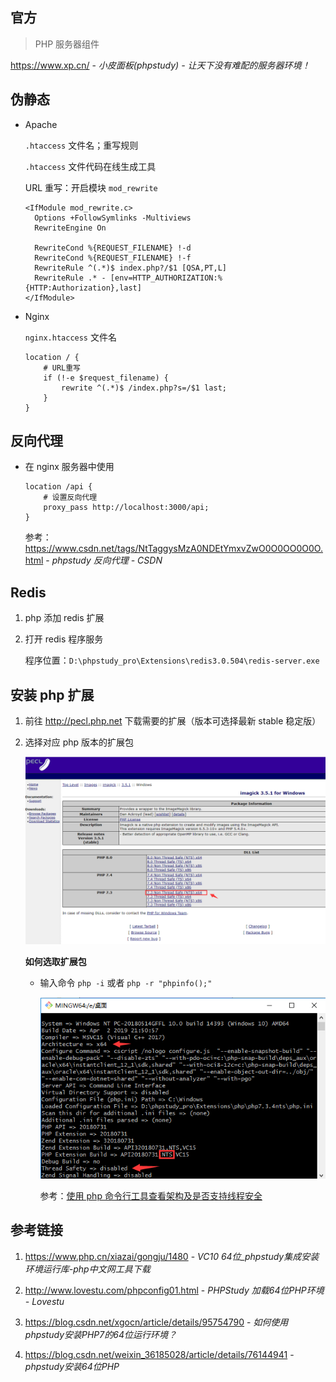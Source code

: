 ## 官方

> PHP 服务器组件

https://www.xp.cn/ - *小皮面板(phpstudy) - 让天下没有难配的服务器环境！*



## 伪静态

- Apache

  `.htaccess` 文件名；重写规则

  `.htaccess` 文件代码在线生成工具

  URL 重写：开启模块 `mod_rewrite`

  ```nginx
  <IfModule mod_rewrite.c>
    Options +FollowSymlinks -Multiviews
    RewriteEngine On
  
    RewriteCond %{REQUEST_FILENAME} !-d
    RewriteCond %{REQUEST_FILENAME} !-f
    RewriteRule ^(.*)$ index.php?/$1 [QSA,PT,L]
    RewriteRule .* - [env=HTTP_AUTHORIZATION:%{HTTP:Authorization},last]
  </IfModule>
  ```

  

- Nginx

  `nginx.htaccess` 文件名

  ```nginx
  location / {
      # URL重写
      if (!-e $request_filename) {
          rewrite ^(.*)$ /index.php?s=/$1 last;
      }
  }
  ```
  
  

## 反向代理

- 在 nginx 服务器中使用

  ```nginx
  location /api {
      # 设置反向代理
      proxy_pass http://localhost:3000/api;            
  }
  ```
  
  参考：https://www.csdn.net/tags/NtTaggysMzA0NDEtYmxvZwO0O0OO0O0O.html - *phpstudy 反向代理 - CSDN*

## Redis

1. php 添加 redis 扩展

2. 打开 redis 程序服务

   程序位置：`D:\phpstudy_pro\Extensions\redis3.0.504\redis-server.exe`



## 安装 php 扩展

1. 前往 <http://pecl.php.net> 下载需要的扩展（版本可选择最新 stable 稳定版）

2. 选择对应 php 版本的扩展包

   ![phpstudy-图片1.png](./_images/phpstudy-图片1.png)

   

   **如何选取扩展包**

   - 输入命令 `php -i` 或者 `php -r "phpinfo();"`

     ![](./_images/phpstudy-图片2.png)

     

     参考：[使用 php 命令行工具查看架构及是否支持线程安全](https://blog.csdn.net/hfut_wowo/article/details/88169634)

## 参考链接

1. https://www.php.cn/xiazai/gongju/1480 - *VC10 64位_phpstudy集成安装环境运行库-php中文网工具下载*

2. http://www.lovestu.com/phpconfig01.html - *PHPStudy 加载64位PHP环境 - Lovestu*

3. https://blog.csdn.net/xgocn/article/details/95754790 - *如何使用phpstudy安装PHP7的64位运行环境？*

4. https://blog.csdn.net/weixin_36185028/article/details/76144941 - *phpstudy安装64位PHP*
